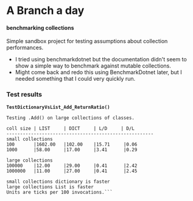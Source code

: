﻿# A Branch a day

#### benchmarking collections

Simple sandbox project for testing assumptions about collection performances.

- I tried using benchmarkdotnet but the documentation didn't seem to show a simple way to benchmark against mutable collections.
- Might come back and redo this using BenchmarkDotnet later, but I needed something that I could very quickly run. 


### Test results

**`TestDictionaryVsList_Add_ReturnRatio()`**

```
Testing .Add() on large collections of classes.

coll size | LIST     | DICT     | L/D     | D/L       
------------------------------------------------------
small collections
100       |1602.00   |102.00    |15.71     |0.06      
1000      |58.00     |17.00     |3.41      |0.29      

large collections
100000    |12.00     |29.00     |0.41      |2.42      
1000000   |11.00     |27.00     |0.41      |2.45      

small collections dictionary is faster
large collections List is faster
Units are ticks per 100 invocations.```
